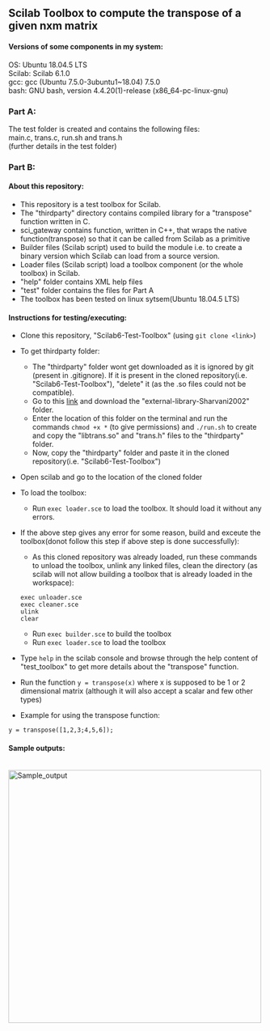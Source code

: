 ## Scilab Toolbox to compute the transpose of a given nxm matrix
#### Versions of some components in my system:

OS: Ubuntu 18.04.5 LTS<br>
Scilab: Scilab 6.1.0<br>
gcc: gcc (Ubuntu 7.5.0-3ubuntu1~18.04) 7.5.0<br>
bash: GNU bash, version 4.4.20(1)-release (x86_64-pc-linux-gnu)<br>

### Part A:

The test folder is created and contains the following files:<br>
main.c, trans.c, run.sh and trans.h<br>
(further details in the test folder)
<br>

### Part B:

#### About this repository:
- This repository is a test toolbox for Scilab.
- The "thirdparty" directory contains compiled library for a "transpose" function written in C.
- sci_gateway contains function, written in C++, that wraps the native function(transpose) so that it can be called from Scilab as a primitive
- Builder files (Scilab script) used to build the module i.e. to create a binary version which Scilab can load from a source version.
- Loader files (Scilab script) load a toolbox component (or the whole toolbox) in Scilab.
- "help" folder contains XML help files
- "test" folder contains the files for Part A
- The toolbox has been tested on linux sytsem(Ubuntu 18.04.5 LTS)

#### Instructions for testing/executing:
- Clone this repository, "Scilab6-Test-Toolbox" (using `git clone <link>`)
- To get thirdparty folder:
  - The "thirdparty" folder wont get downloaded as it is ignored by git (present in .gitignore). If it is present in the cloned repository(i.e. "Scilab6-Test-Toolbox"), "delete" it (as the .so files could not be compatible). 
  - Go to this <a href="https://drive.google.com/drive/folders/1cPSwouT3ZEtdJgaLvqsJffAO5nwxt9m1?usp=sharing" >link</a> and download the "external-library-Sharvani2002" folder.
  - Enter the location of this folder on the terminal and run the commands `chmod +x *` (to give permissions) and  `./run.sh` to create and copy the "libtrans.so" and "trans.h" files to the "thirdparty" folder.
  - Now, copy the "thirdparty" folder and paste it in the cloned repository(i.e. "Scilab6-Test-Toolbox")
- Open scilab and go to the location of the cloned folder
- To load the toolbox:
  - Run `exec loader.sce` to load the toolbox. It should load it without any errors.
- If the above step gives any error for some reason, build and exceute the toolbox(donot follow this step if above step is done successfully):
  - As this cloned repository was already loaded, run these commands to unload the toolbox, unlink any linked files, clean the directory (as scilab will not allow building a toolbox that is already loaded in the workspace):
  ```
  exec unloader.sce
  exec cleaner.sce
  ulink
  clear
  ```
  - Run `exec builder.sce` to build the toolbox
  - Run `exec loader.sce` to load the toolbox

- Type `help` in the scilab console and browse through the help content of "test_toolbox" to get more details about the "transpose" function.
- Run the function `y = transpose(x)` where x is supposed to be 1 or 2 dimensional matrix (although it will also accept a scalar and few other types)
- Example for using the transpose function:
```
y = transpose([1,2,3;4,5,6]);
```


#### Sample outputs:
<br>
<a href="https://drive.google.com/uc?export=view&id=10WjMv6I2H5OGSIVNX4t9UdmhtkW_KQUE"><img src="https://drive.google.com/uc?export=view&id=10WjMv6I2H5OGSIVNX4t9UdmhtkW_KQUE" width="500" height="auto" title="Sample_output" />
